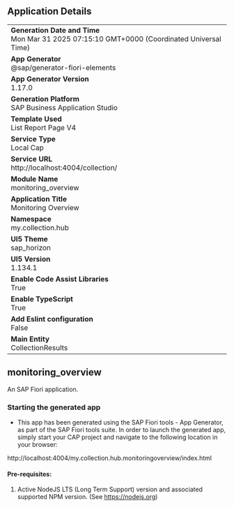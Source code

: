 ## Application Details
|               |
| ------------- |
|**Generation Date and Time**<br>Mon Mar 31 2025 07:15:10 GMT+0000 (Coordinated Universal Time)|
|**App Generator**<br>@sap/generator-fiori-elements|
|**App Generator Version**<br>1.17.0|
|**Generation Platform**<br>SAP Business Application Studio|
|**Template Used**<br>List Report Page V4|
|**Service Type**<br>Local Cap|
|**Service URL**<br>http://localhost:4004/collection/|
|**Module Name**<br>monitoring_overview|
|**Application Title**<br>Monitoring Overview|
|**Namespace**<br>my.collection.hub|
|**UI5 Theme**<br>sap_horizon|
|**UI5 Version**<br>1.134.1|
|**Enable Code Assist Libraries**<br>True|
|**Enable TypeScript**<br>True|
|**Add Eslint configuration**<br>False|
|**Main Entity**<br>CollectionResults|

## monitoring_overview

An SAP Fiori application.

### Starting the generated app

-   This app has been generated using the SAP Fiori tools - App Generator, as part of the SAP Fiori tools suite.  In order to launch the generated app, simply start your CAP project and navigate to the following location in your browser:

http://localhost:4004/my.collection.hub.monitoringoverview/index.html

#### Pre-requisites:

1. Active NodeJS LTS (Long Term Support) version and associated supported NPM version.  (See https://nodejs.org)


